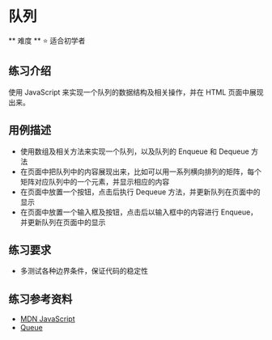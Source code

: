 # 队列

** 难度 ** :star: 适合初学者

## 练习介绍

使用 JavaScript 来实现一个队列的数据结构及相关操作，并在 HTML 页面中展现出来。

## 用例描述

- 使用数组及相关方法来实现一个队列，以及队列的 Enqueue 和 Dequeue 方法
- 在页面中把队列中的内容展现出来，比如可以用一系列横向排列的矩阵，每个矩阵对应队列中的一个元素，并显示相应的内容
- 在页面中放置一个按钮，点击后执行 Dequeue 方法，并更新队列在页面中的显示
- 在页面中放置一个输入框及按钮，点击后以输入框中的内容进行 Enqueue，并更新队列在页面中的显示

## 练习要求

- 多测试各种边界条件，保证代码的稳定性

## 练习参考资料

- [MDN JavaScript](https://developer.mozilla.org/en-US/docs/Web/JavaScript)
- [Queue](https://en.wikipedia.org/wiki/Queue_(abstract_data_type))